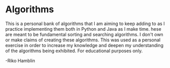 # Algorithms
This is a personal bank of algorithms that I am aiming to keep adding
to as I practice implementing them both in Python and Java as I make time.
hese are meant to be fundamental sorting and searching algorithms. I don't own or make claims of creating these algorithms. This was
used as a personal exercise in order to increase my knowledge and deepen my understanding of the algorithms being exhibited.
For educational purposes only.

-Riko Hamblin
 
